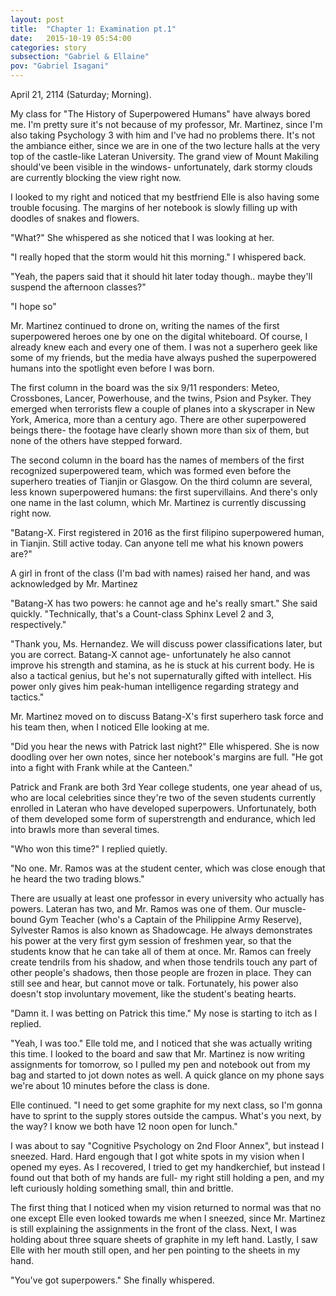```yaml
---
layout: post
title:  "Chapter 1: Examination pt.1"
date:   2015-10-19 05:54:00
categories: story
subsection: "Gabriel & Ellaine"
pov: "Gabriel Isagani"
---
```

April 21, 2114 (Saturday; Morning). 

My class for "The History of Superpowered Humans" have always bored me. I'm pretty sure it's not because of my professor, Mr. Martinez, since I'm also taking Psychology 3 with him and I've had no problems there. It's not the ambiance either, since we are in one of the two lecture halls at the very top of the castle-like Lateran University. The grand view of Mount Makiling should've been visible in the windows- unfortunately, dark stormy clouds are currently blocking the view right now.

I looked to my right and noticed that my bestfriend Elle is also having some trouble focusing. The margins of her notebook is slowly filling up with doodles of snakes and flowers.

"What?" She whispered as she noticed that I was looking at her.

"I really hoped that the storm would hit this morning." I whispered back.

"Yeah, the papers said that it should hit later today though.. maybe they'll suspend the afternoon classes?"

"I hope so"

Mr. Martinez continued to drone on, writing the names of the first superpowered heroes one by one on the digital whiteboard. Of course, I already knew each and every one of them. I was not a superhero geek like some of my friends, but the media have always pushed the superpowered humans into the spotlight even before I was born.

The first column in the board was the six 9/11 responders: Meteo, Crossbones, Lancer, Powerhouse, and the twins, Psion and Psyker. They emerged when terrorists flew a couple of planes into a skyscraper in New York, America, more than a century ago. There are other superpowered beings there- the footage have clearly shown more than six of them, but none of the others have stepped forward.

The second column in the board has the names of members of the first recognized superpowered team, which was formed even before the superhero treaties of Tianjin or Glasgow. On the third column are several, less known superpowered humans: the first supervillains. And there's only one name in the last column, which Mr. Martinez is currently discussing right now.

"Batang-X. First registered in 2016 as the first filipino superpowered human, in Tianjin. Still active today. Can anyone tell me what his known powers are?"

A girl in front of the class (I'm bad with names) raised her hand, and was acknowledged by Mr. Martinez

"Batang-X has two powers: he cannot age and he's really smart." She said quickly. "Technically, that's a Count-class Sphinx Level 2 and 3, respectively."

"Thank you, Ms. Hernandez. We will discuss power classifications later, but you are correct. Batang-X cannot age- unfortunately he also cannot improve his strength and stamina, as he is stuck at his current body. He is also a tactical genius, but he's not supernaturally gifted with intellect. His power only gives him peak-human intelligence regarding strategy and tactics."

Mr. Martinez moved on to discuss Batang-X's first superhero task force and his team then, when I noticed Elle looking at me.

"Did you hear the news with Patrick last night?" Elle whispered. She is now doodling over her own notes, since her notebook's margins are full. "He got into a fight with Frank while at the Canteen."

Patrick and Frank are both 3rd Year college students, one year ahead of us, who are local celebrities since they're two of the seven students currently enrolled in Lateran who have developed superpowers. Unfortunately, both of them developed some form of superstrength and endurance, which led into brawls more than several times.

"Who won this time?" I replied quietly.

"No one. Mr. Ramos was at the student center, which was close enough that he heard the two trading blows."

There are usually at least one professor in every university who actually has powers. Lateran has two, and Mr. Ramos was one of them. Our muscle-bound Gym Teacher (who's a Captain of the Philippine Army Reserve), Sylvester Ramos is also known as Shadowcage. He always demonstrates his power at the very first gym session of freshmen year, so that the students know that he can take all of them at once. Mr. Ramos can freely create tendrils from his shadow, and when those tendrils touch any part of other people's shadows, then those people are frozen in place. They can still see and hear, but cannot move or talk. Fortunately, his power also doesn't stop involuntary movement, like the student's beating hearts.

"Damn it. I was betting on Patrick this time." My nose is starting to itch as I replied.

"Yeah, I was too." Elle told me, and I noticed that she was actually writing this time. I looked to the board and saw that Mr. Martinez is now writing assignments for tomorrow, so I pulled my pen and notebook out from my bag and started to jot down notes as well. A quick glance on my phone says we're about 10 minutes before the class is done.

Elle continued. "I need to get some graphite for my next class, so I'm gonna have to sprint to the supply stores outside the campus. What's you next, by the way? I know we both have 12 noon open for lunch."

I was about to say "Cognitive Psychology on 2nd Floor Annex", but instead I sneezed. Hard. Hard engough that I got white spots in my vision when I opened my eyes. As I recovered, I tried to get my handkerchief, but instead I found out that both of my hands are full- my right still holding a pen, and my left curiously holding something small, thin and brittle.

The first thing that I noticed when my vision returned to normal was that no one except Elle even looked towards me when I sneezed, since Mr. Martinez is still explaining the assignments in the front of the class. Next, I was holding about three square sheets of graphite in my left hand. Lastly, I saw Elle with her mouth still open, and her pen pointing to the sheets in my hand.

"You've got superpowers." She finally whispered.